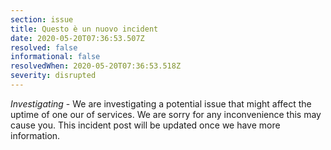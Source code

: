 ```yaml
---
section: issue
title: Questo è un nuovo incident
date: 2020-05-20T07:36:53.507Z
resolved: false
informational: false
resolvedWhen: 2020-05-20T07:36:53.518Z
severity: disrupted
---
```

*Investigating* - We are investigating a potential issue that might affect the uptime of one our of services. We are sorry for any inconvenience this may cause you. This incident post will be updated once we have more information.